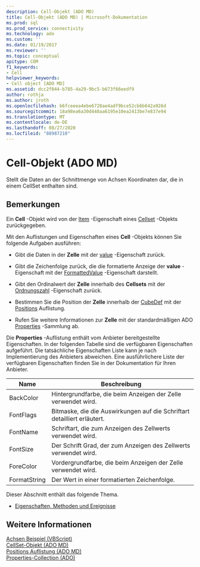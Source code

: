 ```yaml
---
description: Cell-Objekt (ADO MD)
title: Cell-Objekt (ADO MD) | Microsoft-Dokumentation
ms.prod: sql
ms.prod_service: connectivity
ms.technology: ado
ms.custom: ''
ms.date: 01/19/2017
ms.reviewer: ''
ms.topic: conceptual
apitype: COM
f1_keywords:
- Cell
helpviewer_keywords:
- Cell object [ADO MD]
ms.assetid: dcc2f044-b785-4a29-9bc5-b673f66eedf9
author: rothja
ms.author: jroth
ms.openlocfilehash: b6fceeea4ebe6728ae4adf9bce52cb6b642a926d
ms.sourcegitcommit: 18a98ea6a30d448aa6195e10ea2413be7e837e94
ms.translationtype: MT
ms.contentlocale: de-DE
ms.lasthandoff: 08/27/2020
ms.locfileid: "88987210"
---
```

# <a name="cell-object-ado-md"></a>Cell-Objekt (ADO MD)
Stellt die Daten an der Schnittmenge von Achsen Koordinaten dar, die in einem CellSet enthalten sind.  
  
## <a name="remarks"></a>Bemerkungen  
 Ein **Cell** -Objekt wird von der [Item](./item-property-ado-md-cellset.md) -Eigenschaft eines [Cellset](./cellset-object-ado-md.md) -Objekts zurückgegeben.  
  
 Mit den Auflistungen und Eigenschaften eines **Cell** -Objekts können Sie folgende Aufgaben ausführen:  
  
-   Gibt die Daten in der **Zelle** mit der [value](./value-property-ado-md.md) -Eigenschaft zurück.  
  
-   Gibt die Zeichenfolge zurück, die die formatierte Anzeige der **value** -Eigenschaft mit der [FormattedValue](./formattedvalue-property-ado-md.md) -Eigenschaft darstellt.  
  
-   Gibt den Ordinalwert der **Zelle** innerhalb des **Cellsets** mit der [Ordnungszahl](./ordinal-property-ado-md-cell.md) -Eigenschaft zurück.  
  
-   Bestimmen Sie die Position der **Zelle** innerhalb der [CubeDef](./cubedef-object-ado-md.md) mit der [Positions](./positions-collection-ado-md.md) Auflistung.  
  
-   Rufen Sie weitere Informationen zur **Zelle** mit der standardmäßigen ADO [Properties](../ado-api/properties-collection-ado.md) -Sammlung ab.  
  
 Die **Properties** -Auflistung enthält vom Anbieter bereitgestellte Eigenschaften. In der folgenden Tabelle sind die verfügbaren Eigenschaften aufgeführt. Die tatsächliche Eigenschaften Liste kann je nach Implementierung des Anbieters abweichen. Eine ausführlichere Liste der verfügbaren Eigenschaften finden Sie in der Dokumentation für Ihren Anbieter.  
  
|Name|Beschreibung|  
|----------|-----------------|  
|BackColor|Hintergrundfarbe, die beim Anzeigen der Zelle verwendet wird.|  
|FontFlags|Bitmaske, die die Auswirkungen auf die Schriftart detailliert erläutert.|  
|FontName|Schriftart, die zum Anzeigen des Zellwerts verwendet wird.|  
|FontSize|Der Schrift Grad, der zum Anzeigen des Zellwerts verwendet wird.|  
|ForeColor|Vordergrundfarbe, die beim Anzeigen der Zelle verwendet wird.|  
|FormatString|Der Wert in einer formatierten Zeichenfolge.|  
  
 Dieser Abschnitt enthält das folgende Thema.  
  
-   [Eigenschaften, Methoden und Ereignisse](./cell-object-properties-methods-and-events.md)  
  
## <a name="see-also"></a>Weitere Informationen  
 [Achsen Beispiel (VBScript)](./axis-example-vbscript.md)   
 [CellSet-Objekt (ADO MD)](./cellset-object-ado-md.md)   
 [Positions Auflistung (ADO MD)](./positions-collection-ado-md.md)   
 [Properties-Collection (ADO)](../ado-api/properties-collection-ado.md)